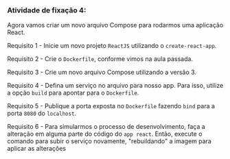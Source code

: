 
###  Atividade de fixação 4:

Agora vamos criar um novo arquivo Compose para rodarmos uma aplicação React.

Requisito 1 - Inicie um novo projeto `ReactJS` utilizando o `create-react-app`.

Requisito 2 - Crie o `Dockerfile`, conforme vimos na aula passada.

Requisito 3 - Crie um novo arquivo Compose utilizando a versão 3.

Requisito 4 - Defina um serviço no arquivo para nosso app. Para isso, utilize a opção `build` para apontar para o `Dockerfile`.

Requisito 5 - Publique a porta exposta no `Dockerfile` fazendo `bind` para a porta `8080` do `localhost`.

Requisito 6 - Para simularmos o processo de desenvolvimento, faça a alteração em alguma parte do código do `app react`. Então, execute o comando para subir o serviço novamente, "rebuildando" a imagem para aplicar as alterações

